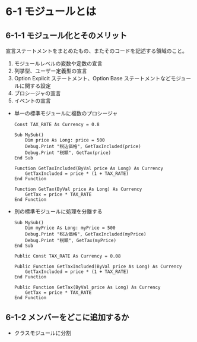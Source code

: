 # 6-1 モジュールとは
## 6-1-1 モジュール化とそのメリット
宣言ステートメントをまとめたもの、またそのコードを記述する領域のこと。
1. モジュールレベルの変数や定数の宣言
1. 列挙型、ユーザー定義型の宣言
1. Option Explicit ステートメント、Option Base ステートメントなどモジュールに関する設定
1. プロシージャの宣言
1. イベントの宣言
- 単一の標準モジュールに複数のプロシージャ
    ~~~
    Const TAX_RATE As Currency = 0.8
    ~~~
    ~~~
    Sub MySub()
        Dim price As Long: price = 500
        Debug.Print "税込価格", GetTaxIncluded(price)
        Debug.Print "税額", GetTax(price)
    End Sub
    ~~~
    ~~~
    Function GetTaxIncluded(ByVal price As Long) As Currency
        GetTaxIncluded = price * (1 + TAX_RATE)
    End Function
    ~~~
    ~~~
    Function GetTax(ByVal price As Long) As Currency
        GetTax = price * TAX_RATE
    End Function
    ~~~
- 別の標準モジュールに処理を分離する
    ~~~
    Sub MySub()
        Dim myPrice As Long: myPrice = 500
        Debug.Print "税込価格", GetTaxIncluded(myPrice)
        Debug.Print "税額", GetTax(myPrice)
    End Sub
    ~~~
    ~~~
    Public Const TAX_RATE As Currency = 0.08
    ~~~
    ~~~
    Public Function GetTaxIncluded(ByVal price As Long) As Currency
        GetTaxIncluded = price * (1 + TAX_RATE)
    End Function
    ~~~
    ~~~
    Public Function GetTax(ByVal price As Long) As Currency
        GetTax = price * TAX_RATE
    End Function
    ~~~
## 6-1-2 メンバーをどこに追加するか
- クラスモジュールに分割